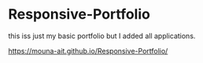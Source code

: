# Responsive-Portfolio

this iss just my basic portfolio but I added all applications. 

https://mouna-ait.github.io/Responsive-Portfolio/
